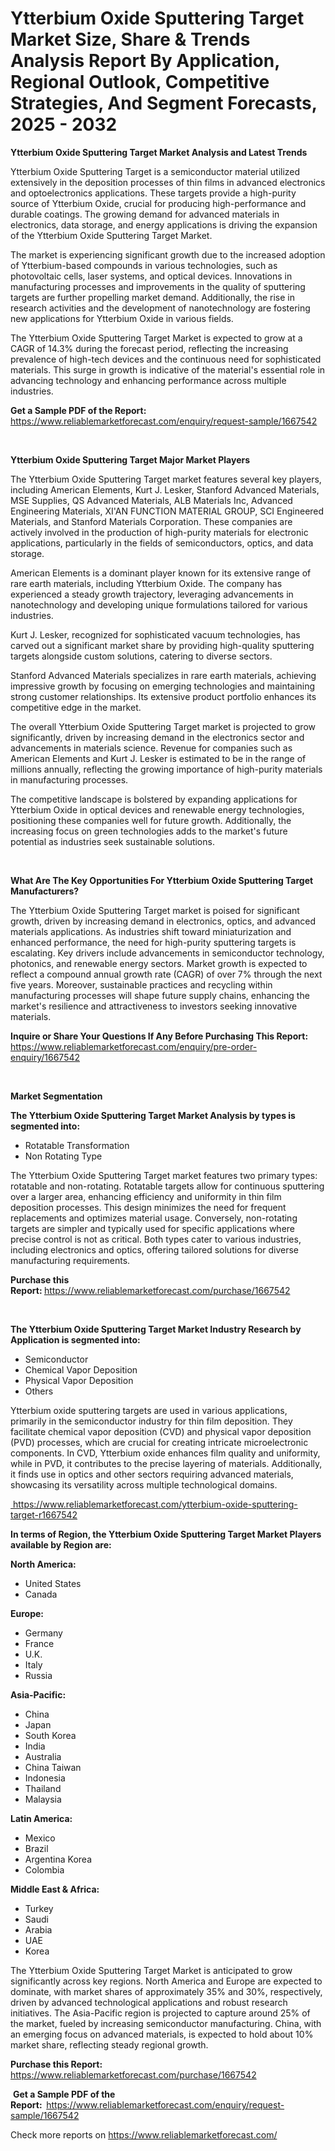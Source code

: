 <p><h1>Ytterbium Oxide Sputtering Target Market Size, Share & Trends Analysis Report By Application, Regional Outlook, Competitive Strategies, And Segment Forecasts, 2025 - 2032</h1></p><p><strong>Ytterbium Oxide Sputtering Target Market Analysis and Latest Trends</strong></p>
<p><p>Ytterbium Oxide Sputtering Target is a semiconductor material utilized extensively in the deposition processes of thin films in advanced electronics and optoelectronics applications. These targets provide a high-purity source of Ytterbium Oxide, crucial for producing high-performance and durable coatings. The growing demand for advanced materials in electronics, data storage, and energy applications is driving the expansion of the Ytterbium Oxide Sputtering Target Market.</p><p>The market is experiencing significant growth due to the increased adoption of Ytterbium-based compounds in various technologies, such as photovoltaic cells, laser systems, and optical devices. Innovations in manufacturing processes and improvements in the quality of sputtering targets are further propelling market demand. Additionally, the rise in research activities and the development of nanotechnology are fostering new applications for Ytterbium Oxide in various fields.</p><p>The Ytterbium Oxide Sputtering Target Market is expected to grow at a CAGR of 14.3% during the forecast period, reflecting the increasing prevalence of high-tech devices and the continuous need for sophisticated materials. This surge in growth is indicative of the material's essential role in advancing technology and enhancing performance across multiple industries.</p></p>
<p><strong>Get a Sample PDF of the Report:&nbsp;</strong> <a href="https://www.reliablemarketforecast.com/enquiry/request-sample/1667542?utm_campaign=2949&utm_medium=2&utm_source=Github&utm_content=ia&utm_term=08032025&utm_id=ytterbium-oxide-sputtering-target">https://www.reliablemarketforecast.com/enquiry/request-sample/1667542</a></p>
<p>&nbsp;</p>
<p><strong>Ytterbium Oxide Sputtering Target Major Market Players</strong></p>
<p><p>The Ytterbium Oxide Sputtering Target market features several key players, including American Elements, Kurt J. Lesker, Stanford Advanced Materials, MSE Supplies, QS Advanced Materials, ALB Materials Inc, Advanced Engineering Materials, XI'AN FUNCTION MATERIAL GROUP, SCI Engineered Materials, and Stanford Materials Corporation. These companies are actively involved in the production of high-purity materials for electronic applications, particularly in the fields of semiconductors, optics, and data storage.</p><p>American Elements is a dominant player known for its extensive range of rare earth materials, including Ytterbium Oxide. The company has experienced a steady growth trajectory, leveraging advancements in nanotechnology and developing unique formulations tailored for various industries. </p><p>Kurt J. Lesker, recognized for sophisticated vacuum technologies, has carved out a significant market share by providing high-quality sputtering targets alongside custom solutions, catering to diverse sectors.</p><p>Stanford Advanced Materials specializes in rare earth materials, achieving impressive growth by focusing on emerging technologies and maintaining strong customer relationships. Its extensive product portfolio enhances its competitive edge in the market.</p><p>The overall Ytterbium Oxide Sputtering Target market is projected to grow significantly, driven by increasing demand in the electronics sector and advancements in materials science. Revenue for companies such as American Elements and Kurt J. Lesker is estimated to be in the range of millions annually, reflecting the growing importance of high-purity materials in manufacturing processes.</p><p>The competitive landscape is bolstered by expanding applications for Ytterbium Oxide in optical devices and renewable energy technologies, positioning these companies well for future growth. Additionally, the increasing focus on green technologies adds to the market's future potential as industries seek sustainable solutions.</p></p>
<p>&nbsp;</p>
<p><strong>What Are The Key Opportunities For Ytterbium Oxide Sputtering Target Manufacturers?</strong></p>
<p><p>The Ytterbium Oxide Sputtering Target market is poised for significant growth, driven by increasing demand in electronics, optics, and advanced materials applications. As industries shift toward miniaturization and enhanced performance, the need for high-purity sputtering targets is escalating. Key drivers include advancements in semiconductor technology, photonics, and renewable energy sectors. Market growth is expected to reflect a compound annual growth rate (CAGR) of over 7% through the next five years. Moreover, sustainable practices and recycling within manufacturing processes will shape future supply chains, enhancing the market's resilience and attractiveness to investors seeking innovative materials.</p></p>
<p><strong>Inquire or Share Your Questions If Any Before Purchasing This Report:</strong> <a href="https://www.reliablemarketforecast.com/enquiry/pre-order-enquiry/1667542?utm_campaign=2949&utm_medium=2&utm_source=Github&utm_content=ia&utm_term=08032025&utm_id=ytterbium-oxide-sputtering-target">https://www.reliablemarketforecast.com/enquiry/pre-order-enquiry/1667542</a></p>
<p>&nbsp;</p>
<p><strong>Market Segmentation</strong></p>
<p><strong>The Ytterbium Oxide Sputtering Target Market Analysis by types is segmented into:</strong></p>
<p><ul><li>Rotatable Transformation</li><li>Non Rotating Type</li></ul></p>
<p><p>The Ytterbium Oxide Sputtering Target market features two primary types: rotatable and non-rotating. Rotatable targets allow for continuous sputtering over a larger area, enhancing efficiency and uniformity in thin film deposition processes. This design minimizes the need for frequent replacements and optimizes material usage. Conversely, non-rotating targets are simpler and typically used for specific applications where precise control is not as critical. Both types cater to various industries, including electronics and optics, offering tailored solutions for diverse manufacturing requirements.</p></p>
<p><strong>Purchase this Report:&nbsp;</strong><a href="https://www.reliablemarketforecast.com/purchase/1667542?utm_campaign=2949&utm_medium=2&utm_source=Github&utm_content=ia&utm_term=08032025&utm_id=ytterbium-oxide-sputtering-target">https://www.reliablemarketforecast.com/purchase/1667542</a></p>
<p>&nbsp;</p>
<p><strong>The Ytterbium Oxide Sputtering Target Market Industry Research by Application is segmented into:</strong></p>
<p><ul><li>Semiconductor</li><li>Chemical Vapor Deposition</li><li>Physical Vapor Deposition</li><li>Others</li></ul></p>
<p><p>Ytterbium oxide sputtering targets are used in various applications, primarily in the semiconductor industry for thin film deposition. They facilitate chemical vapor deposition (CVD) and physical vapor deposition (PVD) processes, which are crucial for creating intricate microelectronic components. In CVD, Ytterbium oxide enhances film quality and uniformity, while in PVD, it contributes to the precise layering of materials. Additionally, it finds use in optics and other sectors requiring advanced materials, showcasing its versatility across multiple technological domains.</p></p>
<p><a href="https://www.reliablemarketforecast.com/ytterbium-oxide-sputtering-target-r1667542?utm_campaign=2949&utm_medium=2&utm_source=Github&utm_content=ia&utm_term=08032025&utm_id=ytterbium-oxide-sputtering-target">&nbsp;https://www.reliablemarketforecast.com/ytterbium-oxide-sputtering-target-r1667542</a></p>
<p><strong>In terms of Region, the Ytterbium Oxide Sputtering Target Market Players available by Region are:</strong></p>
<p>
    <p> <strong> North America: </strong>
        <ul>
            <li>United States</li>
            <li>Canada</li>
        </ul>
        </p> 
    <p> <strong> Europe: </strong>
        <ul>
            <li>Germany</li>
            <li>France</li>
            <li>U.K.</li>
            <li>Italy</li>
            <li>Russia</li>
        </ul>
        </p> 
    <p> <strong> Asia-Pacific: </strong>
        <ul>
            <li>China</li>
            <li>Japan</li>
            <li>South Korea</li>
            <li>India</li>
            <li>Australia</li>
            <li>China Taiwan</li>
            <li>Indonesia</li>
            <li>Thailand</li>
            <li>Malaysia</li>
        </ul>
        </p> 
    <p> <strong> Latin America: </strong>
        <ul>
            <li>Mexico</li>
            <li>Brazil</li>
            <li>Argentina Korea</li>
            <li>Colombia</li>
        </ul>
        </p> 
    <p> <strong> Middle East & Africa: </strong>
        <ul>
            <li>Turkey</li>
            <li>Saudi</li>
            <li>Arabia</li>
            <li>UAE</li>
            <li>Korea</li>
        </ul>
    </p>
    </p>
<p><p>The Ytterbium Oxide Sputtering Target Market is anticipated to grow significantly across key regions. North America and Europe are expected to dominate, with market shares of approximately 35% and 30%, respectively, driven by advanced technological applications and robust research initiatives. The Asia-Pacific region is projected to capture around 25% of the market, fueled by increasing semiconductor manufacturing. China, with an emerging focus on advanced materials, is expected to hold about 10% market share, reflecting steady regional growth.</p></p>
<p><strong>Purchase this Report: </strong><a href="https://www.reliablemarketforecast.com/purchase/1667542?utm_campaign=2949&utm_medium=2&utm_source=Github&utm_content=ia&utm_term=08032025&utm_id=ytterbium-oxide-sputtering-target">https://www.reliablemarketforecast.com/purchase/1667542</a></p>
<p>&nbsp;<strong>Get a Sample PDF of the Report:&nbsp;&nbsp;</strong><a href="https://www.reliablemarketforecast.com/enquiry/request-sample/1667542?utm_campaign=2949&utm_medium=2&utm_source=Github&utm_content=ia&utm_term=08032025&utm_id=ytterbium-oxide-sputtering-target">https://www.reliablemarketforecast.com/enquiry/request-sample/1667542</a></p>
<p><strong></strong></p>
<p>Check more reports on <a href="https://www.reliablemarketforecast.com/?utm_campaign=2949&utm_medium=2&utm_source=Github&utm_content=ia&utm_term=08032025&utm_id=ytterbium-oxide-sputtering-target">https://www.reliablemarketforecast.com/</a></p>